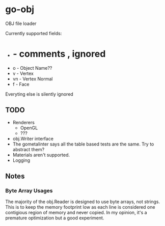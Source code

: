 # go-obj

OBJ file loader

Currently supported fields:

 * # - comments , ignored
 * o - Object Name??
 * v - Vertex
 * vn - Vertex Normal
 * f - Face

Everyting else is silently ignored

## TODO

 * Renderers
   * OpenGL
   * ???
 * obj.Writer interface
 * The gometalinter says all the table based tests are the same. Try to abstract them?
 * Materials aren't supported.
 * Logging

## Notes

### Byte Array Usages

The majority of the obj.Reader is designed to use byte arrays, not strings. This is to keep
the memory footprint low as each line is considered one contigious region of memory
and never copied. In my opinion, it's a premature optimization but a good experiment.
